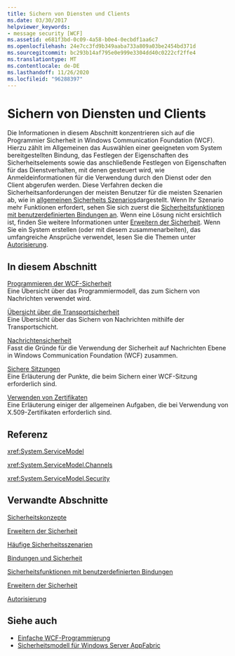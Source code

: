 ```yaml
---
title: Sichern von Diensten und Clients
ms.date: 03/30/2017
helpviewer_keywords:
- message security [WCF]
ms.assetid: e681f3bd-0c09-4a58-b0e4-0ecbdf1aa6c7
ms.openlocfilehash: 24e7cc3fd9b349aaba733a809a03be2454bd371d
ms.sourcegitcommit: bc293b14af795e0e999e3304dd40c0222cf2ffe4
ms.translationtype: MT
ms.contentlocale: de-DE
ms.lasthandoff: 11/26/2020
ms.locfileid: "96288397"
---
```

# <a name="securing-services-and-clients"></a>Sichern von Diensten und Clients

Die Informationen in diesem Abschnitt konzentrieren sich auf die Programmier Sicherheit in Windows Communication Foundation (WCF). Hierzu zählt im Allgemeinen das Auswählen einer geeigneten vom System bereitgestellten Bindung, das Festlegen der Eigenschaften des Sicherheitselements sowie das anschließende Festlegen von Eigenschaften für das Dienstverhalten, mit denen gesteuert wird, wie Anmeldeinformationen für die Verwendung durch den Dienst oder den Client abgerufen werden. Diese Verfahren decken die Sicherheitsanforderungen der meisten Benutzer für die meisten Szenarien ab, wie in [allgemeinen Sicherheits Szenarios](common-security-scenarios.md)dargestellt. Wenn Ihr Szenario mehr Funktionen erfordert, sehen Sie sich zuerst die [Sicherheitsfunktionen mit benutzerdefinierten Bindungen an](security-capabilities-with-custom-bindings.md). Wenn eine Lösung nicht ersichtlich ist, finden Sie weitere Informationen unter [Erweitern der Sicherheit](../extending/extending-security.md). Wenn Sie ein System erstellen (oder mit diesem zusammenarbeiten), das umfangreiche Ansprüche verwendet, lesen Sie die Themen unter [Autorisierung](authorization-in-wcf.md).  
  
## <a name="in-this-section"></a>In diesem Abschnitt  

 [Programmieren der WCF-Sicherheit](programming-wcf-security.md)  
 Eine Übersicht über das Programmiermodell, das zum Sichern von Nachrichten verwendet wird.  
  
 [Übersicht über die Transportsicherheit](transport-security-overview.md)  
 Eine Übersicht über das Sichern von Nachrichten mithilfe der Transportschicht.  
  
 [Nachrichtensicherheit](message-security-in-wcf.md)  
 Fasst die Gründe für die Verwendung der Sicherheit auf Nachrichten Ebene in Windows Communication Foundation (WCF) zusammen.  
  
 [Sichere Sitzungen](secure-sessions.md)  
 Eine Erläuterung der Punkte, die beim Sichern einer WCF-Sitzung erforderlich sind.  
  
 [Verwenden von Zertifikaten](working-with-certificates.md)  
 Eine Erläuterung einiger der allgemeinen Aufgaben, die bei Verwendung von X.509-Zertifikaten erforderlich sind.  
  
## <a name="reference"></a>Referenz  

 <xref:System.ServiceModel>  
  
 <xref:System.ServiceModel.Channels>  
  
 <xref:System.ServiceModel.Security>  
  
## <a name="related-sections"></a>Verwandte Abschnitte  

 [Sicherheitskonzepte](security-concepts.md)  
  
 [Erweitern der Sicherheit](../extending/extending-security.md)  
  
 [Häufige Sicherheitsszenarien](common-security-scenarios.md)  
  
 [Bindungen und Sicherheit](bindings-and-security.md)  
  
 [Sicherheitsfunktionen mit benutzerdefinierten Bindungen](security-capabilities-with-custom-bindings.md)  
  
 [Erweitern der Sicherheit](../extending/extending-security.md)  
  
 [Autorisierung](authorization-in-wcf.md)  
  
## <a name="see-also"></a>Siehe auch

- [Einfache WCF-Programmierung](../basic-wcf-programming.md)
- [Sicherheitsmodell für Windows Server AppFabric](/previous-versions/appfabric/ee677202(v=azure.10))
